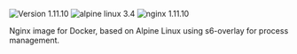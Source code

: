 ![Version 1.11.10](https://img.shields.io/badge/Version-1.11.10-brightgreen.svg) ![alpine linux 3.4](https://img.shields.io/badge/alpine%20linux-3.4-blue.svg) ![nginx 1.11.10](https://img.shields.io/badge/nginx-1.11.10-blue.svg)

Nginx image for Docker, based on Alpine Linux using s6-overlay for process management.
